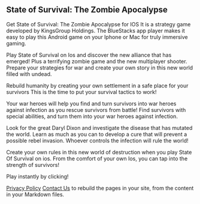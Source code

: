 ## State of Survival: The Zombie Apocalypse

Get State of Survival: The Zombie Apocalypse for IOS
It is a strategy game developed by KingsGroup Holdings. The BlueStacks app player makes it easy to play this Android game on your Iphone or Mac for truly immersive gaming.

 

Play State of Survival on Ios and discover the new alliance that has emerged! Plus a terrifying zombie game and the new multiplayer shooter. Prepare your strategies for war and create your own story in this new world filled with undead.

 

Rebuild humanity by creating your own settlement in a safe place for your survivors This is the time to put your survival tactics to work!

 

Your war heroes will help you find and turn survivors into war heroes against infection as you rescue survivors from battle! Find survivors with special abilities, and turn them into your war heroes against infection.

 

Look for the great Daryl Dixon and investigate the disease that has mutated the world. Learn as much as you can to develop a cure that will prevent a possible rebel invasion. Whoever controls the infection will rule the world!

 

Create your own rules in this new world of destruction when you play State Of Survival on ios. From the comfort of your own Ios, you can tap into the strength of survivors!

 

Play instantly by clicking!

[Privacy Policy](https://app-downloaded.com/privacy-policy/) [Contact Us](https://app-downloaded.com/privacy-policy/) to rebuild the pages in your site, from the content in your Markdown files.
